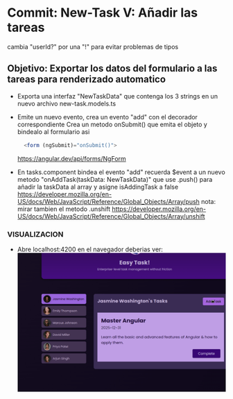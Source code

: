# **Commit: New-Task V: Añadir las tareas**

cambia "userId?" por una "!" para evitar problemas de tipos

## Objetivo: Exportar los datos del formulario a las tareas para renderizado automatico

- Exporta una interfaz "NewTaskData" que contenga los 3 strings
  en un nuevo archivo new-task.models.ts

- Emite un nuevo evento, crea un evento "add" con el decorador correspondiente
  Crea un metodo onSubmit() que emita el objeto y bindealo al formulario asi

  ```ts
    <form (ngSubmit)="onSubmit()">
  ```

  https://angular.dev/api/forms/NgForm

- En tasks.component bindea el evento "add" recuerda $event a un nuevo metodo
  "onAddTask(taskData: NewTaskData)" que use .push() para añadir la taskData al array
  y asigne isAddingTask a false
  https://developer.mozilla.org/en-US/docs/Web/JavaScript/Reference/Global_Objects/Array/push
  nota: mirar tambien el metodo .unshift
  https://developer.mozilla.org/en-US/docs/Web/JavaScript/Reference/Global_Objects/Array/unshift

### VISUALIZACION

- Abre localhost:4200 en el navegador deberias ver:
  ![NuevaTarea](./htmlOutput.gif)
